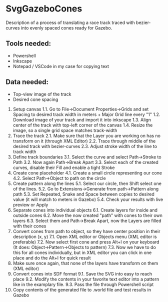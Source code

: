 # SvgGazeboCones
Description of a process of translating a race track traced with bezier-curves into evenly spaced cones ready for Gazebo.

## Tools needed:
- Powershell
- Inkscape
- Notepad / VSCode in my case for copying text

## Data needed:
- Top-view image of the track
- Desired cone spacing

1. Setup canvas
1.1. Go to File->Document Properties->Grids and set Spacing to desired track width in meters + Major Grid line every "1"
1.2. Download image of your track and import it into inkscape
1.3. Align center of the track with top-left corner of the canvas
1.4. Resize the image, so a single grid space matches track-width
2. Trace the track
2.1. Make sure that the Layer you are working on has no transform on it (through XML Editor)
2.2. Trace through middle of the desired track with bezier-curves
2.3. Adjust stroke width of the line to track width
3. Define track boundaries
3.1. Select the curve and select Path->Stroke to Path
3.2. Now again Path->Break Apart
3.3. Select each of the created curves, disable their Fill and enable a tight Stroke
4. Create cone placeholder
4.1. Create a small circle representing our cone
4.2. Select Path->Object to path on the circle
5. Create pattern along the lines
5.1. Select our circle, then Shift select one of the lines.
5.2. Go to Extensions->Generate from path->Pattern along path
5.3. Set Repeated, Snake and Space between copies to desired value (it will match to meters in Gazebo)
5.4. Check your results with live preview or Apply
6. Separate cones into individual objects
6.1. Create layers for inside and outside cones
6.2. Move the now created "path" with cones to their own layers
6.3. Select them and Path->Break Apart, now the Layers are filled with their cones
7. Convert cones from path to object, so they have center position in their description (x, y)
7.1. Open XML editor or Objects menu (XML editor is preferable)
7.2. Now select first cone and press Alt+I on your keyboard (It does: Object->Pattern->Objects to pattern)
7.3. Now we have to do this for all cones individually, but in XML editor you can click in one place and do the Alt+I for quick result
8. Make sure once again, that none of the layers have transform on them (XML editor)
9. Convert cones into SDF format
9.1. Save the SVG into easy to reach place
9.2. Modify the contents in your favorite text editor into a pattern like in the examplary file.
9.3. Pass the file through Powershell script
10. Copy contents of the generated file to .world file and test results in Gazebo
